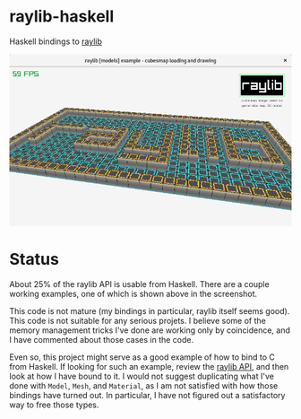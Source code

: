 # raylib-haskell
Haskell bindings to [raylib](https://www.raylib.com/)

![raylib screenshot](screenshots/cubesmap_screenshot.png?raw=true "screenshot of cubesmap example")

# Status

About 25% of the raylib API is usable from Haskell. 
There are a couple working examples, one of which is shown above in the screenshot.

This code is not mature (my bindings in particular, raylib itself seems good).
This code is not suitable for any serious projets.
I believe some of the memory management tricks I've done are working only by coincidence,
and I have commented about those cases in the code.

Even so, this project might serve as a good example of how to bind to C from Haskell.
If looking for such an example, review the [raylib API](https://www.raylib.com/cheatsheet/cheatsheet.html),
and then look at how I have bound to it. I would not suggest duplicating what I've done with `Model`, `Mesh`, and `Material`, as I am not satisfied with how those bindings have turned out. In particular, I have not figured out a satisfactory way to free those types.
